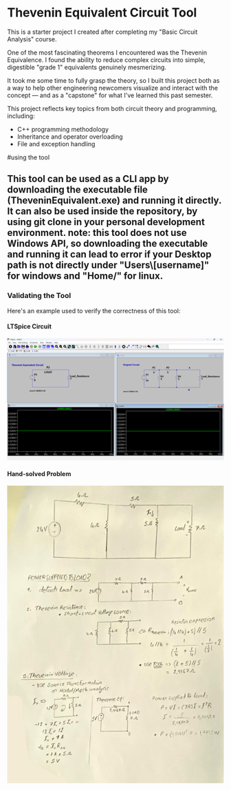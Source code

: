# Thevenin Equivalent Circuit Tool

This is a starter project I created after completing my "Basic Circuit Analysis" course.

One of the most fascinating theorems I encountered was the Thevenin Equivalence. I found the ability to reduce complex circuits into simple, digestible "grade 1" equivalents genuinely mesmerizing.

It took me some time to fully grasp the theory, so I built this project both as a way to help other engineering newcomers visualize and interact with the concept — and as a "capstone" for what I've learned this past semester.

This project reflects key topics from both circuit theory and programming, including:

- C++ programming methodology
- Inheritance and operator overloading
- File and exception handling

#using the tool

This tool can be used as a CLI app by downloading the executable file (TheveninEquivalent.exe) and running it directly. It can also be used inside the repository, by using git clone in your personal development environment.
note: this tool does not use Windows API, so downloading the executable and running it can lead to error if your Desktop path is not directly under "Users\\[username]" for windows and "Home/" for linux.
---

### Validating the Tool

Here's an example used to verify the correctness of this tool:

#### LTSpice Circuit
![Thevenin Circuits on LTSpice](images/ltspiceSS.png)

#### Hand-solved Problem
![Thevenin Circuits on Paper](images/paperProblem.png)
